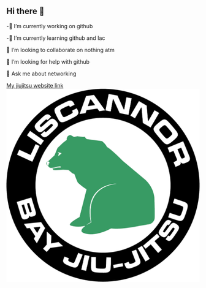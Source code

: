 ## Hi there 👋

<!--
**L00203126/L00203126** is a ✨ _special_ ✨ repository because its `README.md` (this file) appears on your GitHub profile.

Here are some ideas to get you started:
-->
-🔭 I’m currently working on github

-🌱 I’m currently learning github and Iac

👯 I’m looking to collaborate on nothing atm

🤔 I’m looking for help with github

💬 Ask me about networking


[My jiujitsu website link](https://www.liscannorbaybjj.ie/)
![the sitting bear logo](https://github.com/L00203126/L00203126/blob/main/assets/new-sitting-bear-trans-background_cropped%20canvas.png "the happy bear")

